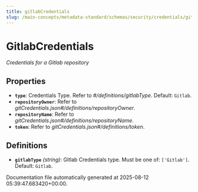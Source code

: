 ```yaml
---
title: gitlabCredentials
slug: /main-concepts/metadata-standard/schemas/security/credentials/gitlabcredentials
---
```


# GitlabCredentials

*Credentials for a Gitlab repository*

## Properties

- **`type`**: Credentials Type. Refer to *#/definitions/gitlabType*. Default: `Gitlab`.
- **`repositoryOwner`**: Refer to *gitCredentials.json#/definitions/repositoryOwner*.
- **`repositoryName`**: Refer to *gitCredentials.json#/definitions/repositoryName*.
- **`token`**: Refer to *gitCredentials.json#/definitions/token*.
## Definitions

- **`gitlabType`** *(string)*: Gitlab Credentials type. Must be one of: `['Gitlab']`. Default: `Gitlab`.


Documentation file automatically generated at 2025-08-12 05:39:47.683420+00:00.
